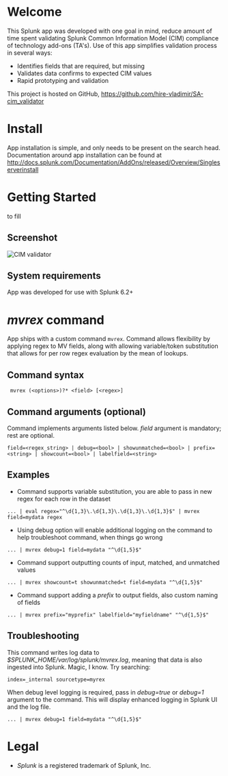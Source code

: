 # Welcome
This Splunk app was developed with one goal in mind, reduce amount of time spent validating Splunk Common Information Model (CIM) compliance of technology add-ons (TA's). Use of this app simplifies validation process in several ways:
* Identifies fields that are required, but missing
* Validates data confirms to expected CIM values
* Rapid prototyping and validation

This project is hosted on GitHub, https://github.com/hire-vladimir/SA-cim_validator

# Install
App installation is simple, and only needs to be present on the search head. Documentation around app installation can be found at http://docs.splunk.com/Documentation/AddOns/released/Overview/Singleserverinstall

# Getting Started
to fill

## Screenshot
![CIM validator](https://raw.githubusercontent.com/hire-vladimir/SA-cim_validator/master/static/screenshot1.png)

## System requirements
App was developed for use with Splunk 6.2+


# *mvrex* command
App ships with a custom command `mvrex`. Command allows flexibility by applying regex to MV fields, along with allowing variable/token substitution that allows for per row regex evaluation by the mean of lookups.

## Command syntax
` mvrex (<options>)?* <field> [<regex>]`

## Command arguments (optional)
Command implements arguments listed below. *field* argument is mandatory; rest are optional.

```field=<regex_string> | debug=<bool> | showunmatched=<bool> | prefix=<string> | showcount=<bool> | labelfield=<string>```

## Examples
* Command supports variable substitution, you are able to pass in new regex for each row in the dataset
```
... | eval regex="^\d{1,3}\.\d{1,3}\.\d{1,3}\.\d{1,3}$" | mvrex field=mydata regex
```
* Using debug option will enable additional logging on the command to help troubleshoot command, when things go wrong
```
... | mvrex debug=1 field=mydata "^\d{1,5}$"
```
* Command support outputting counts of input, matched, and unmatched values
```
... | mvrex showcount=t showunmatched=t field=mydata "^\d{1,5}$"
```
* Command support adding a *prefix* to output fields, also custom naming of fields
```
... | mvrex prefix="myprefix" labelfield="myfieldname" "^\d{1,5}$"
```

## Troubleshooting
This command writes log data to *$SPLUNK_HOME/var/log/splunk/mvrex.log*, meaning that data is also ingested into Splunk. Magic, I know. Try searching:
```
index=_internal sourcetype=myrex
```

When debug level logging is required, pass in *debug=true* or *debug=1* argument to the command. This will display enhanced logging in Splunk UI and the log file.
```
... | mvrex debug=1 field=mydata "^\d{1,5}$"
```

# Legal
* *Splunk* is a registered trademark of Splunk, Inc.
